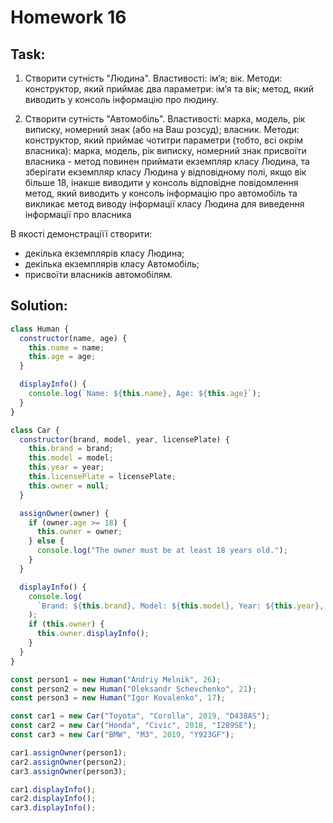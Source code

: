 # Homework 16

## Task:

1) Створити сутність "Людина".
Властивості:
імʼя;
вік.
Методи:
конструктор, який приймає два параметри: імʼя та вік;
метод, який виводить у консоль інформацію про людину.

2) Створити сутність "Автомобіль".
Властивості:
марка, модель, рік виписку, номерний знак (або на Ваш розсуд);
власник.
Методи:
конструктор, який приймає чотитри параметри (тобто, всі окрім власника): марка, модель, рік виписку, номерний знак 
присвоїти власника - метод повинен приймати екземпляр класу Людина, та зберігати екземпляр класу Людина у відповідному полі, якщо вік більше 18, інакше виводити у консоль відповідне повідомлення
метод, який виводить у консоль інформацію про автомобіль та викликає метод виводу інформації класу Людина для виведення інформації про власника

В якості демонстраціїї створити:
+ декілька екземплярів класу Людина;
+ декілька екземплярів класу Автомобіль;
+ присвоїти власників автомобілям.


## Solution:
```js
class Human {
  constructor(name, age) {
    this.name = name;
    this.age = age;
  }

  displayInfo() {
    console.log(`Name: ${this.name}, Age: ${this.age}`);
  }
}

class Car {
  constructor(brand, model, year, licensePlate) {
    this.brand = brand;
    this.model = model;
    this.year = year;
    this.licensePlate = licensePlate;
    this.owner = null;
  }

  assignOwner(owner) {
    if (owner.age >= 18) {
      this.owner = owner;
    } else {
      console.log("The owner must be at least 18 years old.");
    }
  }

  displayInfo() {
    console.log(
      `Brand: ${this.brand}, Model: ${this.model}, Year: ${this.year}, License Plate: ${this.licensePlate}`
    );
    if (this.owner) {
      this.owner.displayInfo();
    }
  }
}

const person1 = new Human("Andriy Melnik", 26);
const person2 = new Human("Oleksandr Schevchenko", 21);
const person3 = new Human("Igor Kovalenko", 17);

const car1 = new Car("Toyota", "Corolla", 2019, "D438AS");
const car2 = new Car("Honda", "Civic", 2018, "I289SE");
const car3 = new Car("BMW", "M3", 2019, "Y923GF");

car1.assignOwner(person1);
car2.assignOwner(person2);
car3.assignOwner(person3);

car1.displayInfo();
car2.displayInfo();
car3.displayInfo();
```
